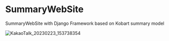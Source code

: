 # SummaryWebSite
SummaryWebSite with Django Framework based on Kobart summary model


![KakaoTalk_20230223_153738354](https://user-images.githubusercontent.com/60843029/220836350-b0362f8d-5f30-4222-ba08-623746b835ca.png)
